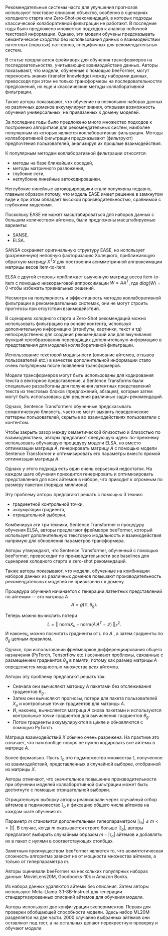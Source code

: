 Рекомендательные системы часто для улучшения прогнозов используют текстовое описание объектов, особенно в сценариях холодного старта или Zero-Shot-рекомендаций, в которых подходы классической колаборативной фильтрации не работают. В последние годы было предложено множество подходов к анализу побочной текстовой информации. Однако, эти модели обучены предсказывать семантическое сходство без использования данных о взаимодействии латентных (скрытых) паттернов, специфичных для рекомендательных систем.

В статье предлагается фреймворк для обучения трансформеров на последовательностях, учитывающих взаимодействие данных. Авторы показывают, что модели, обученные с помощью beeFormer, могут переносить знания (transfer knowledge) между наборами данных, превосходя при этом не только трансформеры на последовательностях предложений, но еще и классические методы коллаборативной фильтрации.

Также авторы показывают, что обучение на нескольких наборах данных из различных доменов аккумулирует знания, открывая возможность обучения универсальных, не привязанных к домену моделей.

За последние годы было предложено много множество подходов к построению алгоритмов для рекомендательных систем, наиболее популярным из которых является коллаборативная фильтрация. Методы коллаборативной фильтрации предсказывают (фильтруют) предпочтения пользователей, анализируя их прошлые взаимодействия. 

К популярным методам коллаборативной фильтрации относятся:
- методы на базе ближайших соседей,
- методы матричного разложения,
- глубокие сети,
- неглубокие линейные автокодировщики.

Неглубокие линейные автокодировщики стали популярны недавно, главным образом потому, что модель EASE имеет решение в замкнутом виде и при этом обладает высокой производительностью, сравнимой с глубокими моделями.

Поскольку EASE не может масштабироваться для наборов данных с большим количеством айтемов, были предложены масштабируемые варианты:
- SANSE,
- ELSA.

SANSA сохраняет оригинальную структуру EASE, но использует (разреженную) неполную факторизацию Холецкого, приближающую обратную матрицу $X^TX$ для построения асимметричной аппроксимации матрицы весов item-to-item.

ELSA с другой стороны приближает выученную матрицу весов item-to-item с помощью низкоранговой аппроксимации $W = AA^T$, где $diag(W) = 0$ чтобы избежать тривиальных решений.

Несмотря на популярность и эффективность методов коллаборативной фильтрации в рекомендательных системах, они не могут строить прогнгозы при отсутствии взаимодействий.

В сценариях холодного старта и Zero-Shot рекомендаций можно использовать фильтрацию на основе контента, используя дополнительную информацию (атрибуты, картинки, текст и тд) непосредственно для создания рекомендаций или для выучивания функций преобразования переводящих дополнительную информацию в представления для моделей коллаборативной фильтрации.

Использование текстовой модальности (описание айтемов, отзывов пользователей etc.) в качестве дополнительной информации стало очень популярным после появления трансформеров. 

Модели трансформеров могут быть использованы для кодирования текста в векторное представление, а Sentence Transforms были специально разработаны для получения латентных представлений текста из текстовых блоков (предложений, абзацев), которые затем могут быть использованы для решения различных задач рекомендаций.

Однако, Sentence Transformers обученные предсказывать семантическую близость, часто не могут выявить поведенческие паттерны пользователей, скрытые во взаимодействиях пользователи с контентом.

Чтобы закрыть зазор между семантической близостью и близостью по взаимодействию, авторы предлагают следующую идею: по-прежнему использовать обучающую процедуру модели ELSA, но вместо оптимизации матрица $A$, генерировать матрицу $A$ с помощью модели Sentence Transformer и оптимизировать его параметры вместо прямой оптимизации матрицы $A$.

Однако у этого подхода есть один очень серьезный недостаток. На каждом шаге обучения приходится генерировать и оптимизировать представления для всех айтемов в наборе, что приводит к огромным по размеру пакетам (порядка миллиона).

Эту проблему авторы предлагают решать с помощью 3 техник:
- градиентной контрольной точки,
- аккумуляции градиента,
- отрицательной выборки.

Комбинируя эти три техники, Sentence Transformer и процедуру обучения ELSA, авторы предлагают фреймворк beeFormer, который использует дополнительную текстовую модальность и взаимодействия напрямую для обновления параметров трансформера.

Авторы утверждают, что Sentence Transformer, обученный с помощью beeFormer, превосходит по производительности все baselines для сценариев холодного старта и zero-shot рекомендаций.

Также авторы показывают, что модели, обученные на комбинации наборов данных из различных доменов повышают производительность рекомендательных моделей не привязанных к домену. 

Процедура обучения начинается с генерации латентных представлений по айтемам -- это матрица $A$
$$
A = g(\mathbb{T}, \theta_g).
$$

Теперь можно вычислить потери
$$
L = || \, \text{norm} X_u - \text{norm} \Big( A \, A^T - \mathcal{I}\Big) \, ||_F^2.
$$
И наконец, можно посчитать градиенты от $L$ по $A$ , а затем градиенты по $\theta_g$ цепным правилом.

Однако, при использовании фреймворков дифференциирования общего назначения (PyTorch, Tensorflow etc.) возникают проблемы, связанные с размещением градиентов $\theta_g$ в памяти, потому как размер матрицы $A$ определяется мощностью множества _всех_ айтемов.

Авторы эту проблему предлагают решать так:
- Сначала они вычисляют матрицу $A$ пакетами без отслеживания градиентов $\theta_g$ .
- Затем они вычисляют прогнозы, потери для пакета пользователей $X_u$  и контрольные точки градиентов для матрицы $A$. 
- И, наконец, вычисляется матрица $A$ снова пакетами и используются контрольные точки градиентов для вычисления градиентов $\theta_g$.
- Потом градиенты аккумулируются в цикле и обновляются с помощью PyTorch.

Матрица взаимодействий $X$ обычно очень разрежена. На практике это означает, что нам вообще говоря не нужно кодировать все айтемы в матрице $A$.

Более формально. Пусть $\mathbb{I}_b$ это подмножество множества $\mathbb{I}$, полученное из взаимодействий, представленных в случайной выборке, отобранной из матрицы $X$.

Авторы отмечают, что значительное повышение производительности при обучении моделей коллаборотивной фильтрации может быть достигнуто с помощью отрицательной выборки.

Отрицательную выборку авторы реализовали через случайный отбор айтемов в подмножество $\mathbb{I}_b$ и фиксацию общего числа айтемов на каждом шаге обучения $m$.

Параметр $m$ становится дополнительным гиперпараметром $|\mathbb{I}_b| \leqslant m << |\mathbb{I}|$. В случае, когда $m$ оказывается строго больше $|\mathbb{I}_b|$, авторы предлагают выбирать случайным образом $m - |\mathbb{I}_b|$ айтемов и добавлять их в пакет с нулями в соответствующих столбцах.

Заметным преимуществом beeFormer является то, что асимптотическая сложность алгоритма зависит не от мощности множества айтемов, а только от гиперпараметра $m$.

Авторы оценивали beeFormer на нескольких популярных наборах данных: MovieLens20M, Goodbooks-10k и Amazon Books.

Из набора данных удаляются айтемы без описания. Затем авторы используют Meta-Llama-3.1-8B-Instruct для генерации стандартизированных описаний айтемов для обучения модели.

Авторы используют две конфигурации экспериментов. Первая для проверки обобщающей способности модели. Здесь набор ML20M разделяется на две части. 2000 случайно выбранных айтемов они оставляют под тест, а на остальных делают перекрестную проверку и обучают модели.




